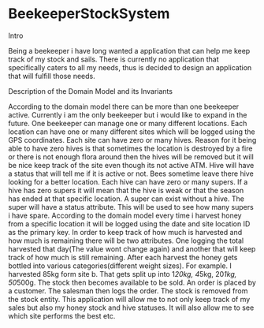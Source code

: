 # BeekeeperStockSystem
Intro

Being a beekeeper i have long wanted a application that can help me keep track of my stock and sails. There is currently no application that specifically caters to all my needs, thus is decided to design an application that will fulfill those needs.

Description of the Domain Model and its Invariants

According to the domain model there can be more than one beekeeper active. Currently i am the only beekeeper but i would like to expand in the future. One beekeeper can manage one or many different locations. Each location can have one or many different sites which will be logged using the GPS coordinates. Each site can have zero or many hives. Reason for it being able to have zero hives is that sometimes the location is destroyed by a fire or there is not enough flora around then the hives will be removed but it will be nice keep track of the site even though its not active ATM. Hive will have a status that will tell me if it is active or not. Bees sometime leave there hive looking for a better location. Each hive can have zero or many supers. If a hive has zero supers it will mean that the hive is weak or that the season has ended at that specific location. A super can exist without a hive. The super will have a status attribute. This will be used to see how many supers i have spare. 
According to the domain model every time i harvest honey from a specific location it will be logged using the date and site location ID as the primary key. In order to keep track of how much is harvested and how much is remaining there will be two attributes. One logging the total harvested that day(The value wont change again) and another that will keep track of how much is still remaining. After each harvest the honey gets bottled into various categories(different weight sizes). For example. I harvested 85kg form site b. That gets split up into 1*20kg, 4*5kg, 20*1kg, 50*500g. 
The stock then becomes available to be sold. An order is placed by a customer. The salesman then logs the order. The stock is removed from the stock entity. 
This application will allow me to not only keep track of my sales but also my honey stock and hive statuses. It will also allow me to see which site performs the best etc. 
